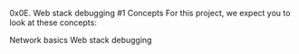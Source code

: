 0x0E. Web stack debugging #1
Concepts
For this project, we expect you to look at these concepts:

Network basics
Web stack debugging
